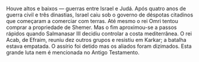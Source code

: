 ﻿Houve altos e baixos — guerras entre Israel e Judá. Após quatro anos de guerra civil e três dinastias, Israel caiu sob o governo de déspotas citadinos que começaram a comerciar com terras. Até mesmo o rei Omri tentou comprar a propriedade de Shemer. Mas o fim aproximou-se a passos rápidos quando Salmanasar III decidiu controlar a costa mediterrânea. O rei Acab, de Efraim, reuniu dez outros grupos e resistiu em Karkar; a batalha estava empatada. O assírio foi detido mas os aliados foram dizimados. Esta grande luta nem é mencionada no Antigo Testamento.